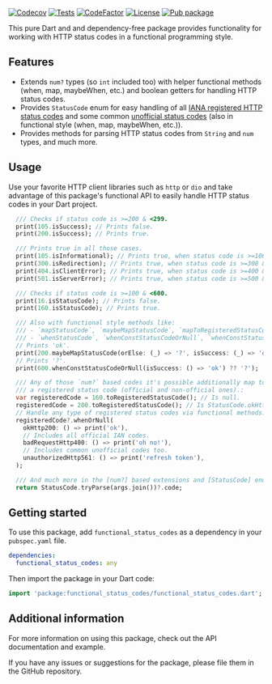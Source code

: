 [![Codecov](https://codecov.io/gh/tsinis/functional_status_codes/branch/main/graph/badge.svg?token=VkxPPVjoJ3)](https://codecov.io/gh/tsinis/functional_status_codes)
[![Tests](https://github.com/tsinis/functional_status_codes/actions/workflows/test.yaml/badge.svg)](https://github.com/tsinis/functional_status_codes/actions/workflows/test.yaml)
[![CodeFactor](https://www.codefactor.io/repository/github/tsinis/functional_status_codes/badge)](https://www.codefactor.io/repository/github/tsinis/functional_status_codes)
[![License](https://img.shields.io/badge/License-BSD_3--Clause-blue.svg)](https://opensource.org/licenses/BSD-3-Clause)
[![Pub package](https://img.shields.io/pub/v/functional_status_codes.svg)](https://pub.dev/packages/functional_status_codes)

This pure Dart and and dependency-free package provides functionality for working with HTTP status codes in a functional programming style.

## Features

* Extends `num?` types (so `int` included too) with helper functional methods (when, map, maybeWhen, etc.) and boolean getters for handling HTTP status codes.
* Provides `StatusCode` enum for easy handling of all [IANA registered HTTP status codes](https://www.iana.org/assignments/http-status-codes/http-status-codes.xml) and some common [unofficial status codes](https://en.wikipedia.org/wiki/List_of_HTTP_status_codes#Unofficial_codes) (also in functional style (when, map, maybeWhen, etc.)).
* Provides methods for parsing HTTP status codes from `String` and `num` types, and much more.

## Usage

Use your favorite HTTP client libraries such as `http` or `dio` and take advantage of this package's functional API to easily handle HTTP status codes in your Dart project.

```dart
  /// Checks if status code is >=200 & <299.
  print(105.isSuccess); // Prints false.
  print(200.isSuccess); // Prints true.

  /// Prints true in all those cases.
  print(105.isInformational); // Prints true, when status code is >=100 & <199.
  print(300.isRedirection); // Prints true, when status code is >=300 & <399.
  print(404.isClientError); // Prints true, when status code is >=400 & <499.
  print(501.isServerError); // Prints true, when status code is >=500 & <599.

  /// Checks if status code is >=100 & <600.
  print(16.isStatusCode); // Prints false.
  print(160.isStatusCode); // Prints true.

  /// Also with functional style methods like:
  /// - `mapStatusCode`, `maybeMapStatusCode`, `mapToRegisteredStatusCode`,
  /// - `whenStatusCode`, `whenConstStatusCodeOrNull`, `whenConstStatusCode`.
  // Prints 'ok'.
  print(200.maybeMapStatusCode(orElse: (_) => '?', isSuccess: (_) => 'ok'));
  // Prints '?'.
  print(600.whenConstStatusCodeOrNull(isSuccess: () => 'ok') ?? '?');

  /// Any of those `num?` based codes it's possible additionally map to
  /// a registered status code (official and non-official ones).:
  var registeredCode = 160.toRegisteredStatusCode(); // Is null.
  registeredCode = 200.toRegisteredStatusCode(); // Is StatusCode.okHttp200.
  // Handle any type of registered status codes via functional methods:
  registeredCode?.whenOrNull(
    okHttp200: () => print('ok'),
    // Includes all official IAN codes.
    badRequestHttp400: () => print('oh no!'),
    // Includes common unofficial codes too.
    unauthorizedHttp561: () => print('refresh token'),
  );

  /// And much more in the [num?] based extensions and [StatusCode] enum.
  return StatusCode.tryParse(args.join())?.code;
```

## Getting started

To use this package, add `functional_status_codes` as a dependency in your `pubspec.yaml` file.

```yaml
dependencies:
  functional_status_codes: any
```

Then import the package in your Dart code:

```dart
import 'package:functional_status_codes/functional_status_codes.dart';
```

## Additional information

For more information on using this package, check out the API documentation and example.

If you have any issues or suggestions for the package, please file them in the GitHub repository.
